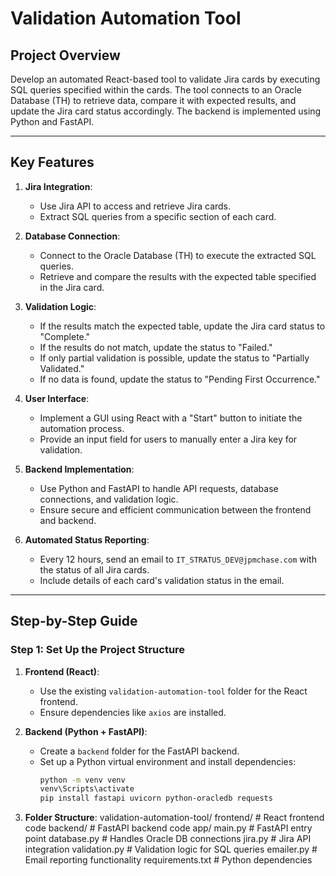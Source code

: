 # Validation Automation Tool

## **Project Overview**
Develop an automated React-based tool to validate Jira cards by executing SQL queries specified within the cards. The tool connects to an Oracle Database (TH) to retrieve data, compare it with expected results, and update the Jira card status accordingly. The backend is implemented using Python and FastAPI.

---

## **Key Features**
1. **Jira Integration**:
   - Use Jira API to access and retrieve Jira cards.
   - Extract SQL queries from a specific section of each card.

2. **Database Connection**:
   - Connect to the Oracle Database (TH) to execute the extracted SQL queries.
   - Retrieve and compare the results with the expected table specified in the Jira card.

3. **Validation Logic**:
   - If the results match the expected table, update the Jira card status to "Complete."
   - If the results do not match, update the status to "Failed."
   - If only partial validation is possible, update the status to "Partially Validated."
   - If no data is found, update the status to "Pending First Occurrence."

4. **User Interface**:
   - Implement a GUI using React with a "Start" button to initiate the automation process.
   - Provide an input field for users to manually enter a Jira key for validation.

5. **Backend Implementation**:
   - Use Python and FastAPI to handle API requests, database connections, and validation logic.
   - Ensure secure and efficient communication between the frontend and backend.

6. **Automated Status Reporting**:
   - Every 12 hours, send an email to `IT_STRATUS_DEV@jpmchase.com` with the status of all Jira cards.
   - Include details of each card's validation status in the email.

---

## **Step-by-Step Guide**

### **Step 1: Set Up the Project Structure**
1. **Frontend (React)**:
   - Use the existing `validation-automation-tool` folder for the React frontend.
   - Ensure dependencies like `axios` are installed.

2. **Backend (Python + FastAPI)**:
   - Create a `backend` folder for the FastAPI backend.
   - Set up a Python virtual environment and install dependencies:
     ```bash
     python -m venv venv
     venv\Scripts\activate
     pip install fastapi uvicorn python-oracledb requests
     ```

3. **Folder Structure**:
validation-automation-tool/
    frontend/               # React frontend code
    backend/                # FastAPI backend code
        app/
            main.py         # FastAPI entry point
            database.py     # Handles Oracle DB connections
            jira.py         # Jira API integration
            validation.py   # Validation logic for SQL queries
            emailer.py      # Email reporting functionality
        requirements.txt    # Python dependencies